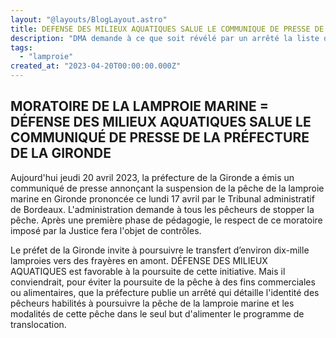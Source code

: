 ```yaml
---
layout: "@layouts/BlogLayout.astro"
title: DEFENSE DES MILIEUX AQUATIQUES SALUE LE COMMUNIQUE DE PRESSE DE LA PREFECTRE DE GIRONDE
description: "DMA demande à ce que soit révélé par un arrêté la liste des pêcheurs habilités à poursuivre la pêche de la lamproie à dans le seul but d'alimenter le programe de translocation. "
tags:
  - "lamproie"
created_at: "2023-04-20T00:00:00.000Z"
---
```

## MORATOIRE DE LA LAMPROIE MARINE = DÉFENSE DES MILIEUX AQUATIQUES SALUE LE  COMMUNIQUÉ DE PRESSE DE LA PRÉFECTURE DE LA GIRONDE

Aujourd'hui jeudi 20 avril 2023, la préfecture de la Gironde a émis un communiqué de
presse annonçant la suspension de la pêche de la lamproie marine en Gironde prononcée ce
lundi 17 avril par le Tribunal administratif de Bordeaux. L'administration demande à tous
les pêcheurs de stopper la pêche. Après une première phase de pédagogie, le respect de ce
moratoire imposé par la Justice fera l'objet de contrôles.

Le préfet de la Gironde invite à poursuivre le transfert d’environ dix-mille lamproies vers
des frayères en amont. DÉFENSE DES MILIEUX AQUATIQUES est favorable à la poursuite de
cette initiative. Mais il conviendrait, pour éviter la poursuite de la pêche à des fins
commerciales ou alimentaires, que la préfecture publie un arrêté qui détaille l'identité des
pêcheurs habilités à poursuivre la pêche de la lamproie marine et les modalités de cette
pêche dans le seul but d'alimenter le programme de translocation.